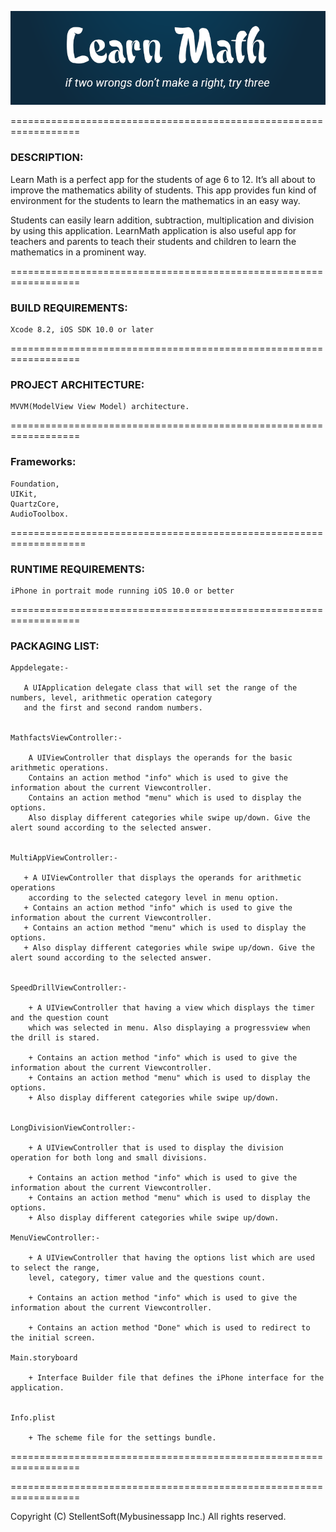 
![Learn Math](https://github.com/stellentsoftware/LearnMath-iOS/blob/master/Logo.png "Learn Math")

 ==================================================================

### DESCRIPTION: ###

 Learn Math is a perfect app for the students of age 6 to 12. 
 It’s all about to improve the mathematics ability of students. 
 This app provides fun kind of environment for the students to learn the mathematics in an easy way.

 Students can easily learn addition, subtraction, multiplication and division by using this application. 
 LearnMath application is also useful app for teachers and parents to teach their students and children to learn 
 the mathematics in a prominent way.



 ==================================================================

### BUILD REQUIREMENTS: ###

    Xcode 8.2, iOS SDK 10.0 or later
 
 ==================================================================
 
 ### PROJECT ARCHITECTURE: ###
    MVVM(ModelView View Model) architecture.
 
 ==================================================================
 
 ### Frameworks: ###
    Foundation,
    UIKit,
    QuartzCore,
    AudioToolbox.

===================================================================

### RUNTIME REQUIREMENTS: ###

    iPhone in portrait mode running iOS 10.0 or better

 ==================================================================

### PACKAGING LIST: ###


    Appdelegate:-
 
       A UIApplication delegate class that will set the range of the numbers, level, arithmetic operation category 
       and the first and second random numbers.
    

    MathfactsViewController:-
        
        A UIViewController that displays the operands for the basic arithmetic operations.
        Contains an action method "info" which is used to give the information about the current Viewcontroller.
        Contains an action method "menu" which is used to display the options.
        Also display different categories while swipe up/down. Give the alert sound according to the selected answer.


    MultiAppViewController:-

       + A UIViewController that displays the operands for arithmetic operations 
        according to the selected category level in menu option.
       + Contains an action method "info" which is used to give the information about the current Viewcontroller.
       + Contains an action method "menu" which is used to display the options.
       + Also display different categories while swipe up/down. Give the alert sound according to the selected answer.


    SpeedDrillViewController:-

        + A UIViewController that having a view which displays the timer and the question count 
        which was selected in menu. Also displaying a progressview when the drill is stared.

        + Contains an action method "info" which is used to give the information about the current Viewcontroller.
        + Contains an action method "menu" which is used to display the options.
        + Also display different categories while swipe up/down.


    LongDivisionViewController:-

        + A UIViewController that is used to display the division operation for both long and small divisions.

        + Contains an action method "info" which is used to give the information about the current Viewcontroller.
        + Contains an action method "menu" which is used to display the options.
        + Also display different categories while swipe up/down.

    MenuViewController:-

        + A UIViewController that having the options list which are used to select the range,
        level, category, timer value and the questions count.

        + Contains an action method "info" which is used to give the information about the current Viewcontroller.

        + Contains an action method "Done" which is used to redirect to the initial screen.

    Main.storyboard

        + Interface Builder file that defines the iPhone interface for the application. 


    Info.plist

        + The scheme file for the settings bundle.

 ==================================================================


 ==================================================================

 Copyright (C)  StellentSoft(Mybusinessapp Inc.) All rights reserved.
